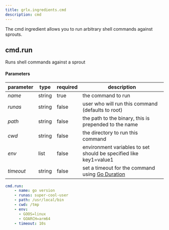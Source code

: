 ```yaml
---
title: grlx.ingredients.cmd
description: cmd 
---
```

The cmd ingredient allows you to run arbitrary shell commands against sprouts.
## **cmd.run**
Runs shell commands against a sprout
#### Parameters
| parameter | type | required | description |
|-----------|------|----------|-------------|
| _name_ | string | true | the command to run
| _runas_ | string | false | user who will run this command (defaults to root)
| _path_ | string | false | the path to the binary, this is prepended to the name
| _cwd_ | string | false | the directory to run this command
| _env_ | list | false | environment variables to set should be specified like key1=value1
| _timeout_ | string | false | set a timeout for the command using [Go Duration](https://pkg.go.dev/time#ParseDuration) 
```yaml
cmd.run:
    - name: go version
    - runas: super-cool-user
    - path: /usr/local/bin
    - cwd: /tmp
    - env:
      - GOOS=linux
      - GOARCH=arm64
    - timeout: 10s
```

